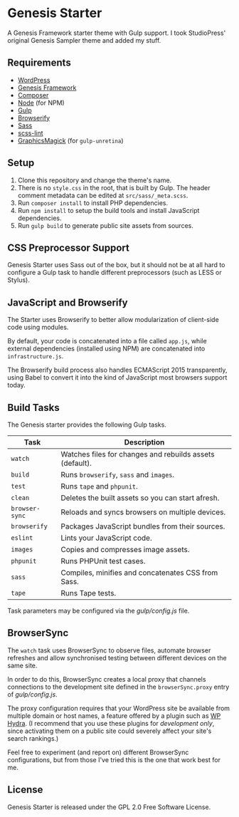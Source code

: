 # Genesis Starter

A Genesis Framework starter theme with Gulp support.  I took StudioPress' original Genesis Sampler theme and added my stuff.

## Requirements

* [WordPress](https://wordpress.org/)
* [Genesis Framework](http://my.studiopress.com/themes/genesis/)
* [Composer](https://getcomposer.org/)
* [Node](http://nodejs.org/) (for NPM)
* [Gulp](http://gulpjs.com/)
* [Browserify](http://browserify.org/)
* [Sass](http://sass-lang.com/)
* [scss-lint](https://github.com/causes/scss-lint)
* [GraphicsMagick](http://www.graphicsmagick.org/) (for `gulp-unretina`)

## Setup

1. Clone this repository and change the theme's name.
2. There is no `style.css` in the root, that is built by Gulp. The header comment metadata can be edited at `src/sass/_meta.scss`.
3. Run `composer install` to install PHP dependencies.
4. Run `npm install` to setup the build tools and install JavaScript dependencies.
5. Run `gulp build` to generate public site assets from sources.

## CSS Preprocessor Support

Genesis Starter uses Sass out of the box, but it should not be at all hard to configure a Gulp task to handle different preprocessors (such as LESS or Stylus).

## JavaScript and Browserify

The Starter uses Browserify to better allow modularization of client-side code using modules.

By default, your code is concatenated into a file called `app.js`, while external dependencies (installed using NPM) are concatenated into `infrastructure.js`.

The Browserify build process also handles ECMAScript 2015 transparently, using Babel to convert it into the kind of JavaScript most browsers support today.

## Build Tasks

The Genesis starter provides the following Gulp tasks.

| Task           | Description                                              |
| -------------- | -------------------------------------------------------- |
| `watch`        | Watches files for changes and rebuilds assets (default). |
| `build`        | Runs `browserify`, `sass` and `images`.                  |
| `test`         | Runs `tape` and `phpunit`.                               |
| `clean`        | Deletes the built assets so you can start afresh.        |
| `browser-sync` | Reloads and syncs browsers on multiple devices.          |
| `browserify`   | Packages JavaScript bundles from their sources.          |
| `eslint`       | Lints your JavaScript code.                              |
| `images`       | Copies and compresses image assets.                      |
| `phpunit`      | Runs PHPUnit test cases.                                 |
| `sass`         | Compiles, minifies and concatenates CSS from Sass.       |
| `tape`         | Runs Tape tests.                                         |

Task parameters may be configured via the _gulp/config.js_ file.

## BrowserSync

The `watch` task uses BrowserSync to observe files, automate browser refreshes and allow synchronised testing between different devices on the same site.

In order to do this, BrowserSync creates a local proxy that channels connections to the development site defined in the `browserSync.proxy` entry of _gulp/config.js_.

The proxy configuration requires that your WordPress site be available from multiple domain or host names, a feature offered by a plugin such as [WP Hydra](https://wordpress.org/plugins/wp-hydra/). (I recommend that you use these plugins for _development only_, since activating them on a public site could severely affect your site's search rankings.)

Feel free to experiment (and report on) different BrowserSync configurations, but from those I've tried this is the one that work best for me.

## License

Genesis Starter is released under the GPL 2.0 Free Software License.
